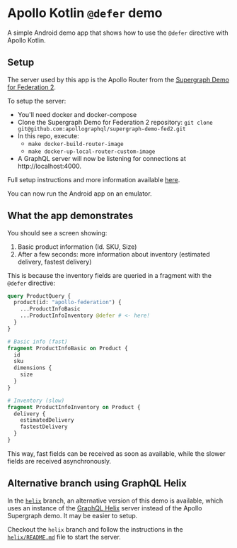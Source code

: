 # Apollo Kotlin `@defer` demo

A simple Android demo app that shows how to use the `@defer` directive with Apollo Kotlin.

## Setup

The server used by this app is the Apollo Router from the [Supergraph Demo for Federation 2](https://github.com/apollographql/supergraph-demo-fed2).

To setup the server:
- You'll need docker and docker-compose
- Clone the Supergraph Demo for Federation 2 repository: `git clone git@github.com:apollographql/supergraph-demo-fed2.git`
- In this repo, execute:
  - `make docker-build-router-image`
  - `make docker-up-local-router-custom-image`
- A GraphQL server will now be listening for connections at http://localhost:4000.

Full setup instructions and more information available [here](https://github.com/apollographql/supergraph-demo-fed2).

You can now run the Android app on an emulator.

## What the app demonstrates

You should see a screen showing:
1. Basic product information (Id. SKU, Size)
2. After a few seconds: more information about inventory (estimated delivery, fastest delivery)

This is because the inventory fields are queried in a fragment with the `@defer` directive:

```graphql
query ProductQuery {
  product(id: "apollo-federation") {
    ...ProductInfoBasic
    ...ProductInfoInventory @defer # <- here!
  }
}

# Basic info (fast)
fragment ProductInfoBasic on Product {
  id
  sku
  dimensions {
    size
  }
}

# Inventory (slow)
fragment ProductInfoInventory on Product {
  delivery {
    estimatedDelivery
    fastestDelivery
  }
}
```

This way, fast fields can be received as soon as available, while the slower fields are received asynchronously.

## Alternative branch using GraphQL Helix

In the [`helix`](https://github.com/BoD/DeferDemo/tree/helix) branch, an alternative version of this demo is available, which uses an instance of the [GraphQL Helix](https://www.graphql-helix.com/) server instead of the Apollo Supergraph demo. It may be easier to setup.

Checkout the `helix` branch and follow the instructions in the [`helix/README.md`](https://github.com/BoD/DeferDemo/blob/helix/helix/README.md) file to start the server.
